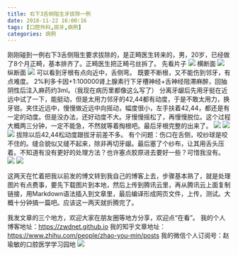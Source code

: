 ```yaml
---
title: 右下3舌侧阻生牙拔除一例
date: 2018-11-22 16:00:16
tags: [口腔外科,拔牙,病例]
categories: 病例
---
```

刚刚碰到一例右下3舌侧阻生要求拔除的，是正畸医生转来的，男，20岁，已经做了8个月正畸，基本排齐了。正畸医生把正畸弓丝拆了。
先看片子
![](https://zymblog-1258069789.cos.ap-chengdu.myqcloud.com/blog0054-zx3zsybcyl/01.jpg)
横断面
![](https://zymblog-1258069789.cos.ap-chengdu.myqcloud.com/blog0054-zx3zsybcyl/02.jpg)
纵断面
![](https://zymblog-1258069789.cos.ap-chengdu.myqcloud.com/blog0054-zx3zsybcyl/03.jpg)
可以看到牙根有点向近中，舌侧弯。
既要不断根，又不能伤到邻牙，有点难度。
2%利多卡因+1:100000肾上腺素行下牙槽神经+舌神经阻滞麻醉，回抽阴性后注入麻药约3ml。（我现在病历里都像这么写了）
分离牙龈后先用牙挺在近远中试了一下，能挺动，但是太用力邻牙的42,44都有动度，于是不敢太用力，换牙钳。夹住近远中，慢慢做近远中向摇动，幅度很小，左手扶着42,44，都还是有一定的动度。但是没办法，还好动度不大。牙慢慢摇松了，再慢慢脱位。这个过程大概两三分钟，一定不能急，不然就等着掏根吧。最后牙根完整的出来了。
![](https://zymblog-1258069789.cos.ap-chengdu.myqcloud.com/blog0054-zx3zsybcyl/04.jpg)
![](https://zymblog-1258069789.cos.ap-chengdu.myqcloud.com/blog0054-zx3zsybcyl/05.jpg)
![](https://zymblog-1258069789.cos.ap-chengdu.myqcloud.com/blog0054-zx3zsybcyl/06.jpg)
拔除以后42,44松动度跟拔牙前差不多。
有个问题：伤口在舌侧，咬纱球是咬不住的。缝合貌似又缝不起来，除非再切牙龈。最后塞了个纱布，让其用舌头压着。不知道有没有更好的处理方法？也许塞点胶原进去要好一些？可惜我没有。
![](https://zymblog-1258069789.cos.ap-chengdu.myqcloud.com/blog0054-zx3zsybcyl/07.jpg)
![](https://zymblog-1258069789.cos.ap-chengdu.myqcloud.com/blog0054-zx3zsybcyl/08.jpg)


这两天在忙着把我以前发的博文转到我自己的博客上去，步骤基本熟了，就是处理图片有点费事，要先下载图片到本地，然后上传到腾讯云里，再从腾讯云上面复制链接，用Markdown语法插入到文章里，最后编译形成网页文件，上传，测试。大概十分钟搞一篇吧。应该这一两天就折腾完了。

我发文章的三个地方，欢迎大家在朋友圈等地方分享，欢迎点“在看”。
我的个人博客地址：https://zwdnet.github.io
我的知乎文章地址： https://www.zhihu.com/people/zhao-you-min/posts
我的微信个人订阅号：赵瑜敏的口腔医学学习园地
![](https://zymblog-1258069789.cos.ap-chengdu.myqcloud.com/other/wx.jpg)
